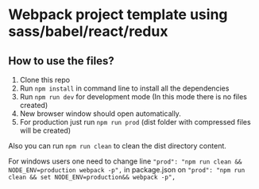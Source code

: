 <h1>Webpack project template using sass/babel/react/redux</h1>

## How to use the files?

1. Clone this repo
2. Run `npm install` in command line to install all the dependencies
3. Run `npm run dev` for development mode (In this mode there is no files created)
4. New browser window should open automatically.
5. For production just run `npm run prod` (dist folder with compressed files will be created)

Also you can run `npm run clean` to clean the dist directory content.

For windows users one need to change line
    `"prod": "npm run clean && NODE_ENV=production webpack -p",`
in package.json on
    `"prod": "npm run clean && set NODE_ENV=production&& webpack -p",`
